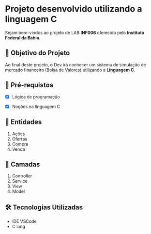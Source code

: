 <h1> Projeto desenvolvido utilizando a linguagem C </h1>
<p> Sejam bem-vindos ao projeto de LAB <strong> INF006 </strong> oferecido pelo <strong>Instituto Federal da Bahia</strong></a>.<br>

<h2>🎯 Objetivo do Projeto</h2>
<p>Ao final deste projeto, o Dev irá conhecer um sistema de simulação de mercado financeiro (Bolsa de Valores) utilizando a <strong>Linguagem C</strong>. 

<h2>
🛑 Pré-requistos
</h2>

- [x] Lógica de programação

- [x] Noções na linguagem C

<h2> 🚦 Entidades </h2>

<ol>
    <li> Ações </li>
    <li> Ofertas </li>
    <li> Compra </li>
    <li> Venda </li>
</ol>

<h2> 🚦 Camadas </h2>

<ol>
    <li> Controller </li>
    <li> Service </li>
    <li> View </li>
    <li> Model </li>
</ol>

<h2>🛠 Tecnologias Utilizadas</h2>

<ul>
    <li>IDE VSCode</li>
    <li>C lang</li>
</ul>

